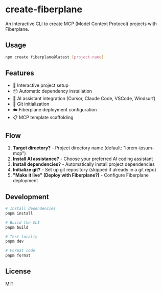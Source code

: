 # create-fiberplane

An interactive CLI to create MCP (Model Context Protocol) projects with Fiberplane.

## Usage

```bash
npm create fiberplane@latest [project-name]
```

## Features

- 🚀 Interactive project setup
- 📦 Automatic dependency installation
- 🤖 AI assistant integration (Cursor, Claude Code, VSCode, Windsurf)
- 🔧 Git initialization
- ☁️ Fiberplane deployment configuration
- 📋 MCP template scaffolding

## Flow

1. **Target directory?** - Project directory name (default: "lorem-ipsum-mcp")
2. **Install AI assistance?** - Choose your preferred AI coding assistant
3. **Install dependencies?** - Automatically install project dependencies
4. **Initialize git?** - Set up git repository (skipped if already in a git repo)
5. **"Make it live" (Deploy with Fiberplane?)** - Configure Fiberplane deployment

## Development

```bash
# Install dependencies
pnpm install

# Build the CLI
pnpm build

# Test locally
pnpm dev

# Format code
pnpm format
```

## License

MIT

